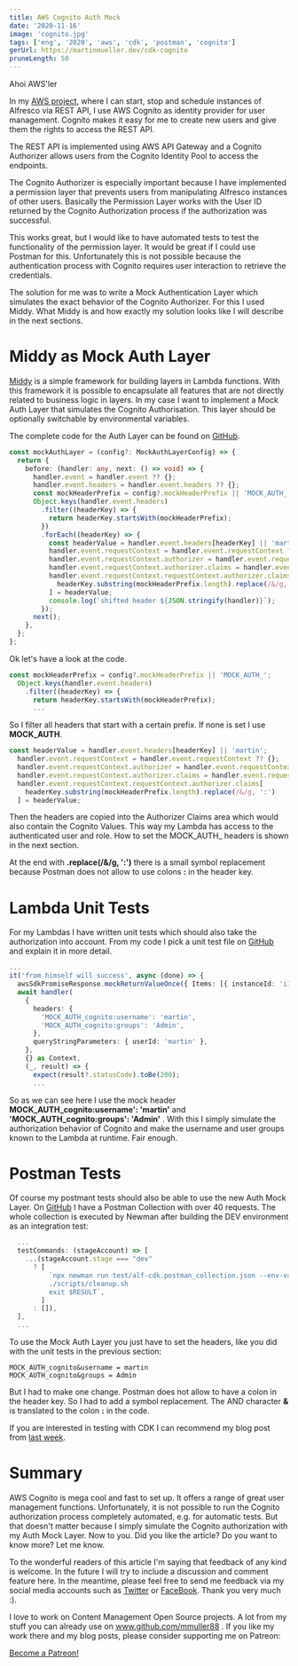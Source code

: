```yaml
---
title: AWS Cognito Auth Mock
date: '2020-11-16'
image: 'cognito.jpg'
tags: ['eng', '2020', 'aws', 'cdk', 'postman', 'cognito']
gerUrl: https://martinmueller.dev/cdk-cognito
pruneLength: 50
---
```


Ahoi AWS'ler

In my [AWS project](https://martinmueller.dev/alf-provisioner-eng), where I can start, stop and schedule instances of Alfresco via REST API, I use AWS Cognito as identity provider for user management. Cognito makes it easy for me to create new users and give them the rights to access the REST API.

The REST API is implemented using AWS API Gateway and a Cognito Authorizer allows users from the Cognito Identity Pool to access the endpoints.

The Cognito Authorizer is especially important because I have implemented a permission layer that prevents users from manipulating Alfresco instances of other users. Basically the Permission Layer works with the User ID returned by the Cognito Authorization process if the authorization was successful.

This works great, but I would like to have automated tests to test the functionality of the permission layer. It would be great if I could use Postman for this. Unfortunately this is not possible because the authentication process with Cognito requires user interaction to retrieve the credentials.

The solution for me was to write a Mock Authentication Layer which simulates the exact behavior of the Cognito Authorizer. For this I used Middy. What Middy is and how exactly my solution looks like I will describe in the next sections.

# Middy as Mock Auth Layer
[Middy](https://github.com/middyjs/middy) is a simple framework for building layers in Lambda functions. With this framework it is possible to encapsulate all features that are not directly related to business logic in layers. In my case I want to implement a Mock Auth Layer that simulates the Cognito Authorisation. This layer should be optionally switchable by environmental variables.

The complete code for the Auth Layer can be found on [GitHub](https://github.com/mmuller88/alf-cdk/blob/master/src/util/mockAuthLayer.ts).

```TypeScript
const mockAuthLayer = (config?: MockAuthLayerConfig) => {
  return {
    before: (handler: any, next: () => void) => {
      handler.event = handler.event ?? {};
      handler.event.headers = handler.event.headers ?? {};
      const mockHeaderPrefix = config?.mockHeaderPrefix || 'MOCK_AUTH_';
      Object.keys(handler.event.headers)
        .filter((headerKey) => {
          return headerKey.startsWith(mockHeaderPrefix);
        })
        .forEach((headerKey) => {
          const headerValue = handler.event.headers[headerKey] || 'martin';
          handler.event.requestContext = handler.event.requestContext ?? {};
          handler.event.requestContext.authorizer = handler.event.requestContext.authorizer ?? {};
          handler.event.requestContext.authorizer.claims = handler.event.requestContext.authorizer.claims ?? {};
          handler.event.requestContext.requestContext.authorizer.claims[
            headerKey.substring(mockHeaderPrefix.length).replace(/&/g, ':')
          ] = headerValue;
          console.log(`shifted header ${JSON.stringify(handler)}`);
        });
      next();
    },
  };
};
```

Ok let's have a look at the code.

```TypeScript
const mockHeaderPrefix = config?.mockHeaderPrefix || 'MOCK_AUTH_';
  Object.keys(handler.event.headers)
    .filter((headerKey) => {
      return headerKey.startsWith(mockHeaderPrefix);
      ...
```

So I filter all headers that start with a certain prefix. If none is set I use **MOCK_AUTH**.

```TypeScript
const headerValue = handler.event.headers[headerKey] || 'martin';
  handler.event.requestContext = handler.event.requestContext ?? {};
  handler.event.requestContext.authorizer = handler.event.requestContext.authorizer ?? {};
  handler.event.requestContext.authorizer.claims = handler.event.requestContext.authorizer.claims ?? {};
  handler.event.requestContext.requestContext.authorizer.claims[
    headerKey.substring(mockHeaderPrefix.length).replace(/&/g, ':')
  ] = headerValue;
```

Then the headers are copied into the Authorizer Claims area which would also contain the Cognito Values. This way my Lambda has access to the authenticated user and role. How to set the MOCK_AUTH_ headers is shown in the next section.

At the end with **.replace(/&/g, ':')** there is a small symbol replacement because Postman does not allow to use colons **:** in the header key.

# Lambda Unit Tests
For my Lambdas I have written unit tests which should also take the authorization into account. From my code I pick a unit test file on [GitHub](https://github.com/mmuller88/alf-cdk/blob/master/test/get-all-conf-api.spec.ts) and explain it in more detail.

```TypeScript
...
it('from himself will success', async (done) => {
  awsSdkPromiseResponse.mockReturnValueOnce({ Items: [{ instanceId: 'i123', userId: 'martin' }] });
  await handler(
    {
      headers: {
        'MOCK_AUTH_cognito:username': 'martin',
        'MOCK_AUTH_cognito:groups': 'Admin',
      },
      queryStringParameters: { userId: 'martin' },
    },
    {} as Context,
    (_, result) => {
      expect(result?.statusCode).toBe(200);
      ...
```

So as we can see here I use the mock header **MOCK_AUTH_cognito:username': 'martin'** and **'MOCK_AUTH_cognito:groups': 'Admin'** . With this I simply simulate the authorization behavior of Cognito and make the username and user groups known to the Lambda at runtime. Fair enough.

# Postman Tests
Of course my postmant tests should also be able to use the new Auth Mock Layer. On [GitHub](https://github.com/mmuller88/alf-cdk-api-gw/blob/master/test/alf-cdk.postman_collection.json) I have a Postman Collection with over 40 requests. The whole collection is executed by Newman after building the DEV environment as an integration test:

```TypeScript
  ...
  testCommands: (stageAccount) => [
    ...(stageAccount.stage === "dev"
      ? [
          `npx newman run test/alf-cdk.postman_collection.json --env-var baseUrl=$RestApiEndPoint -r cli,json --reporter-json-export tmp/newman/report.json --export-environment tmp/newman/env-vars.json --export-globals tmp/newman/global-vars.json; RESULT=$? || \,
          ./scripts/cleanup.sh
          exit $RESULT`,
        ]
      : []),
  ],
  ...
```

To use the Mock Auth Layer you just have to set the headers, like you did with the unit tests in the previous section:

```
MOCK_AUTH_cognito&username = martin
MOCK_AUTH_cognito&groups = Admin
```

But I had to make one change. Postman does not allow to have a colon in the header key. So I had to add a symbol replacement. The AND character **&** is translated to the colon **:** in the code.

If you are interested in testing with CDK I can recommend my blog post from [last week](https://martinmueller.dev/pipeline-testing-eng).

# Summary
AWS Cognito is mega cool and fast to set up. It offers a range of great user management functions. Unfortunately, it is not possible to run the Cognito authorization process completely automated, e.g. for automatic tests. But that doesn't matter because I simply simulate the Cognito authorization with my Auth Mock Layer. Now to you. Did you like the article? Do you want to know more? Let me know.

To the wonderful readers of this article I'm saying that feedback of any kind is welcome. In the future I will try to include a discussion and comment feature here. In the meantime, please feel free to send me feedback via my social media accounts such as [Twitter](https://twitter.com/MartinMueller_) or [FaceBook](https://www.facebook.com/martin.muller.10485). Thank you very much :).

I love to work on Content Management Open Source projects. A lot from my stuff you can already use on www.github.com/mmuller88 . If you like my work there and my blog posts, please consider supporting me on Patreon:

<a href="https://www.patreon.com/bePatron?u=29010217" data-patreon-widget-type="become-patron-button">Become a Patreon!</a><script async src="https://c6.patreon.com/becomePatronButton.bundle.js"></script>